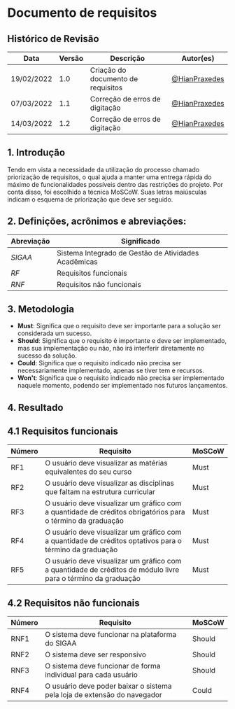 # Documento de requisitos

## Histórico de Revisão

| Data       | Versão | Descrição | Autor(es)|
| ---------- | ------ | --------- | -------- |
| 19/02/2022 | 1.0    | Criação do documento de requisitos | [@HianPraxedes](https://github.com/HianPraxedes) |
| 07/03/2022 | 1.1   | Correção de erros de digitação | [@HianPraxedes](https://github.com/HianPraxedes) |
| 14/03/2022 | 1.2   | Correção de erros de digitação | [@HianPraxedes](https://github.com/HianPraxedes) |

## 1. Introdução

Tendo em vista a necessidade da utilização do processo chamado priorização de requisitos, o qual ajuda a manter uma entrega rápida do máximo de funcionalidades possíveis dentro das restrições do projeto. Por conta disso, foi escolhido a técnica MoSCoW. Suas letras maiúsculas indicam o esquema de priorização que deve ser seguido.

## 2. Definições, acrônimos e abreviações:

| Abreviação | Significado                                          |
| ---------- | ---------------------------------------------------- |
| _SIGAA_      | Sistema Integrado de Gestão de Atividades Acadêmicas                             |
| _RF_      | Requisitos funcionais               |
| _RNF_      | Requisitos não funcionais               |

## 3. Metodologia

* **Must**: Significa que o requisito deve ser importante para a solução ser considerada um sucesso.
* **Should**: Significa que o requisito é importante e deve ser implementado, mas sua implementação ou não, não irá interferir diretamente no sucesso da solução.
* **Could**: Significa que o requisito indicado não precisa ser necessariamente implementado, apenas se tiver tem e recursos.
* **Won't**: Significa que o requisito indicado não precisa ser implementado naquele momento, podendo ser implementado nos futuros lançamentos.

## 4. Resultado

## 4.1 Requisitos funcionais

| Número |                                 Requisito                       | MoSCoW | 
| ------ | --------------------------------------------------------------- | ------ |
| RF1    | O usuário deve visualizar as matérias equivalentes do seu curso | Must   |
| RF2    | O usuário deve visualizar as disciplinas que faltam na estrutura curricular | Must   |
| RF3    | O usuário deve visualizar um gráfico com a quantidade de créditos obrigatórios para o término da graduação | Must   |
| RF4    | O usuário deve visualizar um gráfico com a quantidade de créditos optativos para o término da graduação  | Must   |
| RF5    | O usuário deve visualizar um gráfico com a quantidade de créditos de módulo livre para o término da graduação  | Must   |

## 4.2 Requisitos não funcionais

| Número |                                 Requisito                       | MoSCoW | 
| ------ | --------------------------------------------------------------- | ------ |
| RNF1    | O sistema deve funcionar na plataforma do SIGAA | Should |
| RNF2    | O sistema deve ser responsivo | Should  |
| RNF3    | O sistema deve funcionar de forma individual para cada usuário | Should |
| RNF4    | O usuário deve poder baixar o sistema pela loja de extensão do navegador  | Could  |
